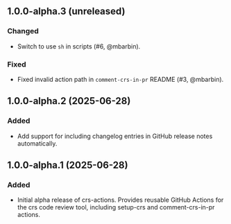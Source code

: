 ## 1.0.0-alpha.3 (unreleased)

### Changed

- Switch to use `sh` in scripts (#6, @mbarbin).

### Fixed

- Fixed invalid action path in `comment-crs-in-pr` README (#3, @mbarbin).

## 1.0.0-alpha.2 (2025-06-28)

### Added

- Add support for including changelog entries in GitHub release notes automatically.

## 1.0.0-alpha.1 (2025-06-28)

### Added

- Initial alpha release of crs-actions. Provides reusable GitHub Actions for the crs code review tool, including setup-crs and comment-crs-in-pr actions.
